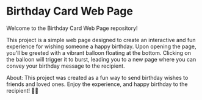 # Birthday Card Web Page

Welcome to the Birthday Card Web Page repository!

This project is a simple web page designed to create an interactive and fun experience for wishing someone a happy birthday. Upon opening the page, you'll be greeted with a vibrant balloon floating at the bottom. Clicking on the balloon will trigger it to burst, leading you to a new page where you can convey your birthday message to the recipient.

About:
This project was created as a fun way to send birthday wishes to friends and loved ones. Enjoy the experience, and happy birthday to the recipient! 🎉🎈
